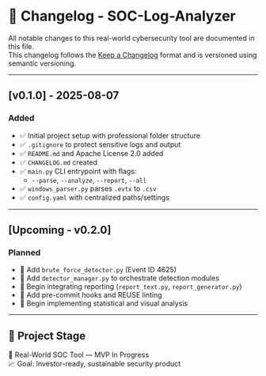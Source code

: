 <!--
SPDX-FileCopyrightText: 2025 G. Mohammad <ghmuhammad324@gmail.com>
SPDX-License-Identifier: Apache-2.0
-->

# 📜 Changelog - SOC-Log-Analyzer

All notable changes to this real-world cybersecurity tool are documented in this file.  
This changelog follows the [Keep a Changelog](https://keepachangelog.com/en/1.0.0/) format and is versioned using semantic versioning.

---

## [v0.1.0] - 2025-08-07
### Added
- ✅ Initial project setup with professional folder structure
- ✅ `.gitignore` to protect sensitive logs and output
- ✅ `README.md` and Apache License 2.0 added
- ✅ `CHANGELOG.md` created
- ✅ `main.py` CLI entrypoint with flags:
  - `--parse`, `--analyze`, `--report`, `--all`
- ✅ `windows_parser.py` parses `.evtx` to `.csv`
- ✅ `config.yaml` with centralized paths/settings

---

## [Upcoming - v0.2.0]
### Planned
- 🚧 Add `brute_force_detector.py` (Event ID 4625)
- 🚧 Add `detector_manager.py` to orchestrate detection modules
- 🚧 Begin integrating reporting (`report_text.py`, `report_generator.py`)
- 🚧 Add pre-commit hooks and REUSE linting
- 🚧 Begin implementing statistical and visual analysis

---

## 💼 Project Stage

🔐 Real-World SOC Tool — MVP In Progress  
📈 Goal: Investor-ready, sustainable security product
